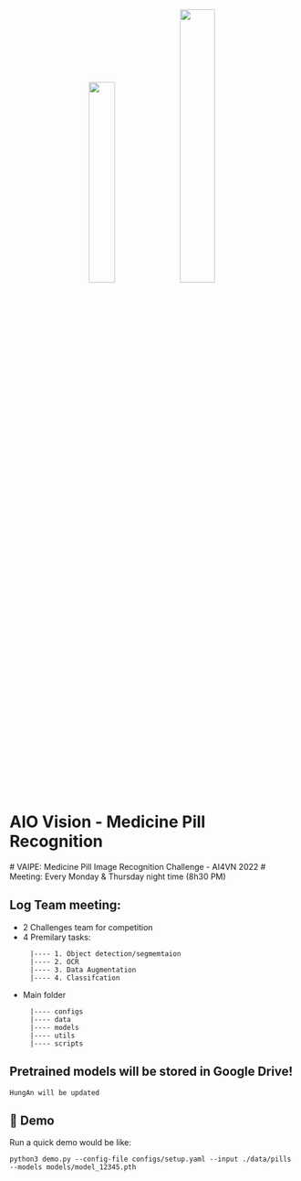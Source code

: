 <div align="center">
<img src="https://vcdn-vnexpress.vnecdn.net/2022/07/05/nhan-dang-thuoc-3644-165585973-3102-9866-1657005587.jpg" width="30%">
<img src="https://i.ytimg.com/vi/p-Nn0RgwudE/mqdefault.jpg" width="35%">

</div>
<h1>AIO Vision - Medicine Pill Recognition</h1>
# VAIPE: Medicine Pill Image Recognition Challenge - AI4VN 2022
# Meeting: Every Monday & Thursday night time (8h30 PM)


## Log Team meeting:
+ 2 Challenges team for competition
+ 4 Premilary tasks: 
```
     |---- 1. Object detection/segmemtaion 
     |---- 2. OCR
     |---- 3. Data Augmentation
     |---- 4. Classifcation
```


+ Main folder

```  
     |---- configs
     |---- data
     |---- models
     |---- utils
     |---- scripts
```
## Pretrained models will be stored in Google Drive!
```
HungAn will be updated
```

## 🥰 Demo
Run a quick demo would be like:

```
python3 demo.py --config-file configs/setup.yaml --input ./data/pills --models models/model_12345.pth
```






